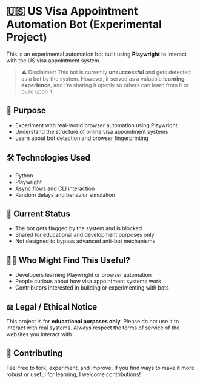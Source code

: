 # 🇺🇸 US Visa Appointment Automation Bot (Experimental Project)

This is an experimental automation bot built using **Playwright** to interact with the US visa appointment system.

> ⚠️ Disclaimer: This bot is currently **unsuccessful** and gets detected as a bot by the system. However, it served as a valuable **learning experience**, and I’m sharing it openly so others can learn from it or build upon it.

## 🎯 Purpose

- Experiment with real-world browser automation using Playwright
- Understand the structure of online visa appointment systems
- Learn about bot detection and browser fingerprinting

## 🛠️ Technologies Used

- Python
- Playwright
- Async flows and CLI interaction
- Random delays and behavior simulation

## 📌 Current Status

- The bot gets flagged by the system and is blocked
- Shared for educational and development purposes only
- Not designed to bypass advanced anti-bot mechanisms

## 👨‍💻 Who Might Find This Useful?

- Developers learning Playwright or browser automation
- People curious about how visa appointment systems work
- Contributors interested in building or experimenting with bots

## ⚖️ Legal / Ethical Notice

This project is for **educational purposes only**. Please do not use it to interact with real systems. Always respect the terms of service of the websites you interact with.

## 🤝 Contributing

Feel free to fork, experiment, and improve. If you find ways to make it more robust or useful for learning, I welcome contributions!
